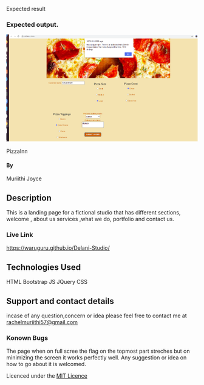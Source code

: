 Expected result
### Expected output.
![This is the output](images/output.png)

PizzaInn
#### By 
Muriithi Joyce
## Description
This is a landing page for a fictional studio that has different sections, welcome , about us services ,what we do, portfolio and contact us.


### Live Link
https://waruguru.github.io/Delani-Studio/



## Technologies Used
HTML
Bootstrap
JS
JQuery 
CSS

## Support and contact details
incase of any question,concern or idea please feel free to contact me at rachelmuriithi57@gmail.com

### Konown Bugs
The page when on full scree the flag on the topmost part streches but on minimizing the screen it works perfectly well.
Any suggestion or idea on how to go about it is welcomed.

Licenced under the [MIT Licence](LICENCE)


